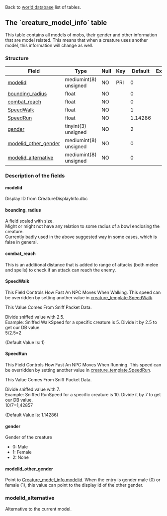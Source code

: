 Back to [world database](mangosdb_struct) list of tables.

The \`creature\_model\_info\` table
-----------------------------------

This table contains all models of mobs, their gender and other information that are model related. This means that when a creature uses another model, this information will change as well.

### Structure

| **Field**                                                          | **Type**              | **Null** | **Key** | **Default** | **Extra** |
|--------------------------------------------------------------------|-----------------------|----------|---------|-------------|-----------|
| [modelid](Creature_model_info#modelid)                             | mediumint(8) unsigned | NO       | PRI     | 0           |           |
| [bounding\_radius](Creature_model_info#bounding_radius)            | float                 | NO       |         | 0           |           |
| [combat\_reach](Creature_model_info#combat_reach)                  | float                 | NO       |         | 0           |           |
| [SpeedWalk](Creature_model_info#SpeedWalk)                         | float                 | NO       |         | 1           |           |
| [SpeedRun](Creature_model_info#SpeedRun)                           | float                 | NO       |         | 1.14286     |           |
| [gender](Creature_model_info#gender)                               | tinyint(3) unsigned   | NO       |         | 2           |           |
| [modelid\_other\_gender](Creature_model_info#modelid_other_gender) | mediumint(8) unsigned | NO       |         | 0           |           |
| [modelid\_alternative](Creature_model_info#modelid_alternative)    | mediumint(8) unsigned | NO       |         | 0           |           |

### Description of the fields

#### modelid

Display ID from CreatureDisplayInfo.dbc

#### bounding\_radius

A field scaled with size.<br>
Might or might not have any relation to some radius of a bowl enclosing the creature.<br>
Currently badly used in the above suggested way in some cases, which is false in general.

#### combat\_reach

This is an additional distance that is added to range of attacks (both melee and spells) to check if an attack can reach the enemy.

#### SpeedWalk

This Field Controls How Fast An NPC Moves When Walking. This speed can be overridden by setting another value in [creature\_template.SpeedWalk](creature_template#SpeedWalk).

This Value Comes From Sniff Packet Data.

Divide sniffed value with 2.5.<br>
Example: Sniffed WalkSpeed for a specific creature is 5. Divide it by 2.5 to get our DB value.<br>
5/2.5=2

(Default Value Is: 1)

#### SpeedRun

This Field Controls How Fast An NPC Moves When Running. This speed can be overridden by setting another value in [creature\_template.SpeedRun](creature_template#SpeedRun).

This Value Comes From Sniff Packet Data.

Divide sniffed value with 7.<br>
Example: Sniffed RunSpeed for a specific creature is 10. Divide it by 7 to get our DB value.<br>
10/7=1,42857

(Default Value Is: 1.14286)

#### gender

Gender of the creature

-   0: Male
-   1: Female
-   2: None

#### modelid\_other\_gender

Point to [Creature\_model\_info.modelid](Creature_model_info#modelid). When the entry is gender male (0) or female (1), this value can point to the display id of the other gender.

### modelid\_alternative

Alternative to the current model.
